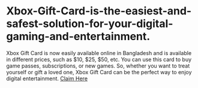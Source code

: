 # Xbox-Gift-Card-is-the-easiest-and-safest-solution-for-your-digital-gaming-and-entertainment.
Xbox Gift Card is now easily available online in Bangladesh and is available in different prices, such as $10, $25, $50, etc. You can use this card to buy game passes, subscriptions, or new games. So, whether you want to treat yourself or gift a loved one, Xbox Gift Card can be the perfect way to enjoy digital entertainment.  [Claim Here](https://evasedona.com/)
